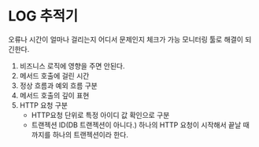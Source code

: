 # LOG 추적기

오류나 시간이 얼마나 걸리는지 어디서 문제인지 체크가 가능
모니터링 툴로 해결이 되긴한다.

1. 비즈니스 로직에 영향을 주면 안된다.
2. 메서드 호출에 걸린 시간
3. 정상 흐름과 예외 흐름 구분
4. 메서드 호출의 깊이 표현
5. HTTP 요청 구분
    - HTTP요청 단위로 특정 아이디 값 확인으로 구분
    - 트랜젝션 ID(DB 트랜젝션이 아니다.) 하나의 HTTP 요청이 시작해서 끝날 때 까지를 하나의 트랜젝션이라 한다.
